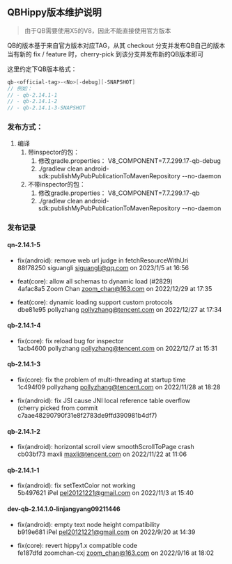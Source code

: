 ## QBHippy版本维护说明

> 由于QB需要使用X5的V8，因此不能直接使用官方版本

QB的版本基于来自官方版本对应TAG，从其 checkout 分支并发布QB自己的版本
当有新的 fix / feature 时，cherry-pick 到该分支并发布新的QB版本即可

这里约定下QB版本格式：
```java
qb-<official-tag>-<No>[-debug][-SNAPSHOT]
// 例如：
// - qb-2.14.1-1
// - qb-2.14.1-2
// - qb-2.14.1-3-SNAPSHOT
```

### 发布方式：
1. 编译
    1. 带inspector的包：
        1. 修改gradle.properties： V8_COMPONENT=7.7.299.17-qb-debug
        1. ./gradlew clean android-sdk:publishMyPubPublicationToMavenRepository --no-daemon
    1. 不带inspector的包：
        1. 修改gradle.properties： V8_COMPONENT=7.7.299.17-qb
        1. ./gradlew clean android-sdk:publishMyPubPublicationToMavenRepository --no-daemon
        
### 发布记录

#### qn-2.14.1-5

- fix(android): remove web url judge in fetchResourceWithUri  
88f78250 siguangli <siguangli@qq.com> on 2023/1/5 at 16:56

- feat(core): allow all schemas to dynamic load (#2829)  
4afac8a5 Zoom Chan <zoom_chan@163.com> on 2022/12/29 at 17:35

- feat(core): dynamic loading support custom protocols  
dbe81e95 pollyzhang <pollyzhang@tencent.com> on 2022/12/27 at 17:34

#### qb-2.14.1-4

- fix(core): fix reload bug for inspector  
1acb4600 pollyzhang <pollyzhang@tencent.com> on 2022/12/7 at 15:31

#### qb-2.14.1-3

- fix(core): fix the problem of multi-threading at startup time  
1c494f09 pollyzhang <pollyzhang@tencent.com> on 2022/11/28 at 18:28

- fix(android): fix JSI cause JNI local reference table overflow  
(cherry picked from commit c7aae48290790f31e8f2783de9ffd390981b4df7)

#### qb-2.14.1-2

- fix(android): horizontal scroll view smoothScrollToPage crash  
cb03bf73 maxli <maxli@tencent.com> on 2022/11/22 at 11:06

#### qb-2.14.1-1

- fix(android): fix setTextColor not working  
5b497621 iPel <pel20121221@gmail.com> on 2022/11/3 at 15:40

#### dev-qb-2.14.1.0-linjangyang09211446

- fix(android): empty text node height compatibility  
b919e681 iPel <pel20121221@gmail.com> on 2022/9/20 at 14:39

- fix(core): revert hippy1.x compatible code  
fe187dfd zoomchan-cxj <zoom_chan@163.com> on 2022/9/16 at 18:02
